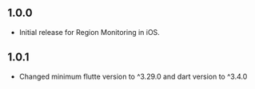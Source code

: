 ## 1.0.0

* Initial release for Region Monitoring in iOS.

## 1.0.1

* Changed minimum flutte version to ^3.29.0 and dart version to ^3.4.0